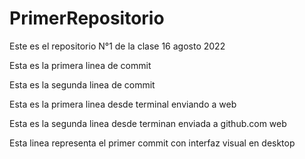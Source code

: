 # PrimerRepositorio
Este es el repositorio N°1 de la clase 16 agosto 2022

Esta es la primera linea de commit 

Esta es la segunda linea de commit 

Esta es la primera linea desde terminal enviando a web

Esta es la segunda linea desde terminan enviada a github.com web

Esta linea representa el primer commit con interfaz visual en desktop
